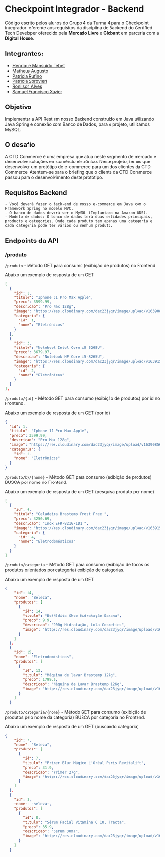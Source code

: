 # Checkpoint Integrador - Backend

Código escrito pelos alunos do Grupo 4 da Turma 4 para o Checkpoint Integrador referente aos requisitos da disciplina de Backend do Certified Tech Developer oferecido pela <b> Mercado Livre </b> e <b>Globant</b> em parceria com a <b>Digital House</b>.

## Integrantes:

- [Henrique Mansuido Tebet](https://github.com/HenriqueTebet)
- [Matheus Augusto](https://github.com/msilvabr1)
- [Patricia Rufino](https://github.com/PatriciaRuffino)
- [Patricia Sprovieri ](https://github.com/patyspro)
- [Ronilson Alves](https://github.com/ronilsonalves)
- [Samuel Francisco Xavier](https://github.com/SamuelFXavier)

## Objetivo

Implementar a API Rest em nosso Backend construído em Java utilizando Java Spring e conexão com Banco de Dados, para o projeto, utilizamos MySQL.

## O desafio

A CTD Commerce é uma empresa que atua neste segmento de mercado e desenvolve soluções em comércio eletrônico. Neste projeto, temos que desenvolver um protótipo de e-commerce para um dos clientes da CTD Commerce.
Atentem-se para o briefing que o cliente da CTD Commerce passou para o desenvolvimento deste protótipo.

## Requisitos Backend

    - Você deverá fazer o back-end de nosso e-commerce em Java com o Framework Spring no modelo MVC.
    - O banco de dados deverá ser o MySQL (Implantado na Amazon RDS). 
    - Modelo de dados: O banco de dados terá duas entidades principais, products e categories. Onde cada produto tem apenas uma categoria e cada categoria pode ter vários ou nenhum produto.

## Endpoints da API

### /produto
`/produto` - Método GET para consumo (exibição de produtos) no Frontend

Abaixo um exemplo de resposta de um GET

```json
[
  {
    "id": 1,
    "titulo": "Iphone 11 Pro Max Apple",
    "preco": 3599.99,
    "descricao": "Pro Max 128g",
    "image": "https://res.cloudinary.com/dac23jyqr/image/upload/v1639085640/imagens/iphone_wf14n2.jpg",
    "categoria": {
      "id": 1,
      "nome": "Eletrônicos"
    }
  },
  {
    "id": 2,
    "titulo": "Notebook Intel Core i5-8265U",
    "preco": 3679.97,
    "descricao": "Notebook HP Core i5-8265U",
    "image": "https://res.cloudinary.com/dac23jyqr/image/upload/v1639159527/computador_ttwwgp.png",
    "categoria": {
      "id": 2,
      "nome": "Eletrônicos"
    }
  }
],
```

`/produto/{id}` - Método GET para consumo (exibição de produtos) por id no Frontend.

Abaixo um exemplo de resposta de um GET (por id)

```json
{
  "id": 1,
  "titulo": "Iphone 11 Pro Max Apple",
  "preco": 3599.99,
  "descricao": "Pro Max 128g",
  "image": "https://res.cloudinary.com/dac23jyqr/image/upload/v1639085640/imagens/iphone_wf14n2.jpg",
  "categoria": {
    "id": 1,
    "nome": "Eletrônicos"
  }
}
```

`/produto/by/{nome}` - Método GET para consumo (exibição de produtos) BUSCA por nome no Frontend.

Abaixo um exemplo de resposta de um GET (pesquisa produto por nome)

```json
[
  {
    "id": 4,
    "titulo": "Geladeira Brastemp Frost Free ",
    "preco": 3250.69,
    "descricao": "Inox EFR-821G-1D1 ",
    "image": "https://res.cloudinary.com/dac23jyqr/image/upload/v1639159942/geladeira_umzsw1.png",
    "categoria": {
      "id": 4,
      "nome": "Eletrodomésticos"
    }
  }
]
```

`/produto/categoria` - Método GET para consumo (exibição de todos os produtos orientados por categoria) exibição de categorias.

Abaixo um exemplo de resposta de um GET

```json
{
    "id": 14,
    "nome": "Beleza",
    "produtos": [
      {
        "id": 14,
        "titulo": "Be(M)dita Ghee Hidratação Banana",
        "preco": 9.9,
        "descricao": "100g Hidratação, Lola Cosmetics",
        "image": "https://res.cloudinary.com/dac23jyqr/image/upload/v1639087662/imagens/cremebanana_d4iju5.png"
      }
    ]
  },
  {
    "id": 15,
    "nome": "Eletrodomésticos",
    "produtos": [
      {
        "id": 15,
        "titulo": "Máquina de lavar Brastemp 12kg",
        "preco": 1799.0,
        "descricao": "Máquina de Lavar Brastemp 12Kg",
        "image": "https://res.cloudinary.com/dac23jyqr/image/upload/v1639090838/imagens/maquinadelavar_uix789.png"
      }
    ]
  }
```

`/produto/categoria/{nome}` - Método GET para consumo (exibição de produtos pelo nome da categoria) BUSCA por categoria no Frontend.

Abaixo um exemplo de resposta de um GET (buscando categoria)

```json
{
    "id": 7,
    "nome": "Beleza",
    "produtos": [
      {
        "id": 7,
        "titulo": "Primer Blur Mágico L'Oréal Paris Revitalift",
        "preco": 31.9,
        "descricao": "Primer 27g",
        "image": "https://res.cloudinary.com/dac23jyqr/image/upload/v1639086975/imagens/prime_wgtspu.png"
      }
    ]
  },
  {
    "id": 8,
    "nome": "Beleza",
    "produtos": [
      {
        "id": 8,
        "titulo": "Sérum Facial Vitamina C 10, Tracta",
        "preco": 35.9,
        "descricao": "Sérum 30ml",
        "image": "https://res.cloudinary.com/dac23jyqr/image/upload/v1639086813/imagens/serum_rpf0ql.jpg"
      }
    ]
  }
```
